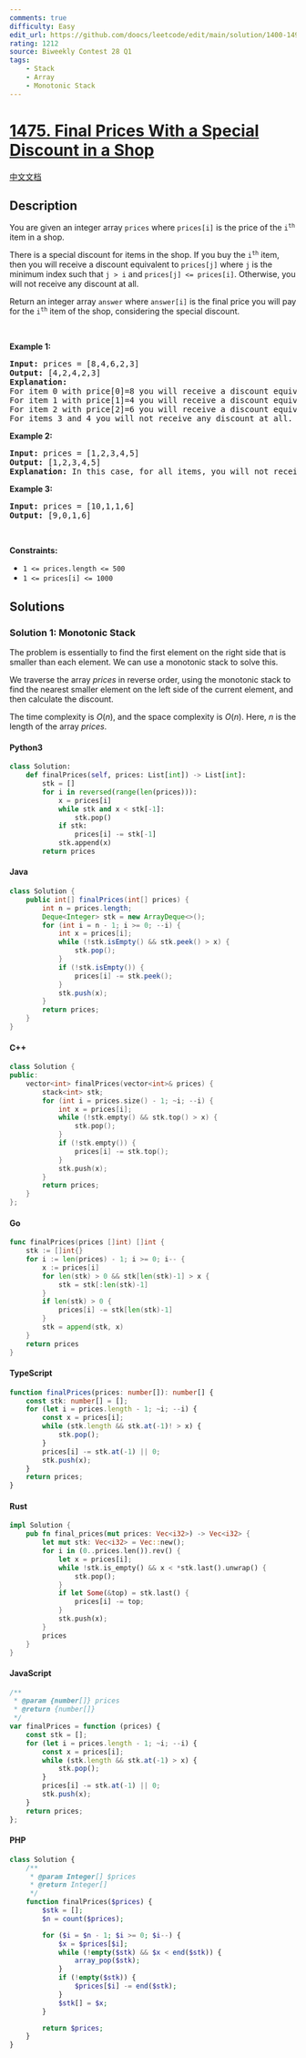 ```yaml
---
comments: true
difficulty: Easy
edit_url: https://github.com/doocs/leetcode/edit/main/solution/1400-1499/1475.Final%20Prices%20With%20a%20Special%20Discount%20in%20a%20Shop/README_EN.md
rating: 1212
source: Biweekly Contest 28 Q1
tags:
    - Stack
    - Array
    - Monotonic Stack
---
```


<!-- problem:start -->

# [1475. Final Prices With a Special Discount in a Shop](https://leetcode.com/problems/final-prices-with-a-special-discount-in-a-shop)

[中文文档](/solution/1400-1499/1475.Final%20Prices%20With%20a%20Special%20Discount%20in%20a%20Shop/README.md)

## Description

<!-- description:start -->

<p>You are given an integer array <code>prices</code> where <code>prices[i]</code> is the price of the <code>i<sup>th</sup></code> item in a shop.</p>

<p>There is a special discount for items in the shop. If you buy the <code>i<sup>th</sup></code> item, then you will receive a discount equivalent to <code>prices[j]</code> where <code>j</code> is the minimum index such that <code>j &gt; i</code> and <code>prices[j] &lt;= prices[i]</code>. Otherwise, you will not receive any discount at all.</p>

<p>Return an integer array <code>answer</code> where <code>answer[i]</code> is the final price you will pay for the <code>i<sup>th</sup></code> item of the shop, considering the special discount.</p>

<p>&nbsp;</p>
<p><strong class="example">Example 1:</strong></p>

<pre>
<strong>Input:</strong> prices = [8,4,6,2,3]
<strong>Output:</strong> [4,2,4,2,3]
<strong>Explanation:</strong> 
For item 0 with price[0]=8 you will receive a discount equivalent to prices[1]=4, therefore, the final price you will pay is 8 - 4 = 4.
For item 1 with price[1]=4 you will receive a discount equivalent to prices[3]=2, therefore, the final price you will pay is 4 - 2 = 2.
For item 2 with price[2]=6 you will receive a discount equivalent to prices[3]=2, therefore, the final price you will pay is 6 - 2 = 4.
For items 3 and 4 you will not receive any discount at all.
</pre>

<p><strong class="example">Example 2:</strong></p>

<pre>
<strong>Input:</strong> prices = [1,2,3,4,5]
<strong>Output:</strong> [1,2,3,4,5]
<strong>Explanation:</strong> In this case, for all items, you will not receive any discount at all.
</pre>

<p><strong class="example">Example 3:</strong></p>

<pre>
<strong>Input:</strong> prices = [10,1,1,6]
<strong>Output:</strong> [9,0,1,6]
</pre>

<p>&nbsp;</p>
<p><strong>Constraints:</strong></p>

<ul>
	<li><code>1 &lt;= prices.length &lt;= 500</code></li>
	<li><code>1 &lt;= prices[i] &lt;= 1000</code></li>
</ul>

<!-- description:end -->

## Solutions

<!-- solution:start -->

### Solution 1: Monotonic Stack

The problem is essentially to find the first element on the right side that is smaller than each element. We can use a monotonic stack to solve this.

We traverse the array $\textit{prices}$ in reverse order, using the monotonic stack to find the nearest smaller element on the left side of the current element, and then calculate the discount.

The time complexity is $O(n)$, and the space complexity is $O(n)$. Here, $n$ is the length of the array $\textit{prices}$.

<!-- tabs:start -->

#### Python3

```python
class Solution:
    def finalPrices(self, prices: List[int]) -> List[int]:
        stk = []
        for i in reversed(range(len(prices))):
            x = prices[i]
            while stk and x < stk[-1]:
                stk.pop()
            if stk:
                prices[i] -= stk[-1]
            stk.append(x)
        return prices
```

#### Java

```java
class Solution {
    public int[] finalPrices(int[] prices) {
        int n = prices.length;
        Deque<Integer> stk = new ArrayDeque<>();
        for (int i = n - 1; i >= 0; --i) {
            int x = prices[i];
            while (!stk.isEmpty() && stk.peek() > x) {
                stk.pop();
            }
            if (!stk.isEmpty()) {
                prices[i] -= stk.peek();
            }
            stk.push(x);
        }
        return prices;
    }
}
```

#### C++

```cpp
class Solution {
public:
    vector<int> finalPrices(vector<int>& prices) {
        stack<int> stk;
        for (int i = prices.size() - 1; ~i; --i) {
            int x = prices[i];
            while (!stk.empty() && stk.top() > x) {
                stk.pop();
            }
            if (!stk.empty()) {
                prices[i] -= stk.top();
            }
            stk.push(x);
        }
        return prices;
    }
};
```

#### Go

```go
func finalPrices(prices []int) []int {
	stk := []int{}
	for i := len(prices) - 1; i >= 0; i-- {
		x := prices[i]
		for len(stk) > 0 && stk[len(stk)-1] > x {
			stk = stk[:len(stk)-1]
		}
		if len(stk) > 0 {
			prices[i] -= stk[len(stk)-1]
		}
		stk = append(stk, x)
	}
	return prices
}
```

#### TypeScript

```ts
function finalPrices(prices: number[]): number[] {
    const stk: number[] = [];
    for (let i = prices.length - 1; ~i; --i) {
        const x = prices[i];
        while (stk.length && stk.at(-1)! > x) {
            stk.pop();
        }
        prices[i] -= stk.at(-1) || 0;
        stk.push(x);
    }
    return prices;
}
```

#### Rust

```rust
impl Solution {
    pub fn final_prices(mut prices: Vec<i32>) -> Vec<i32> {
        let mut stk: Vec<i32> = Vec::new();
        for i in (0..prices.len()).rev() {
            let x = prices[i];
            while !stk.is_empty() && x < *stk.last().unwrap() {
                stk.pop();
            }
            if let Some(&top) = stk.last() {
                prices[i] -= top;
            }
            stk.push(x);
        }
        prices
    }
}
```

#### JavaScript

```js
/**
 * @param {number[]} prices
 * @return {number[]}
 */
var finalPrices = function (prices) {
    const stk = [];
    for (let i = prices.length - 1; ~i; --i) {
        const x = prices[i];
        while (stk.length && stk.at(-1) > x) {
            stk.pop();
        }
        prices[i] -= stk.at(-1) || 0;
        stk.push(x);
    }
    return prices;
};
```

#### PHP

```php
class Solution {
    /**
     * @param Integer[] $prices
     * @return Integer[]
     */
    function finalPrices($prices) {
        $stk = [];
        $n = count($prices);

        for ($i = $n - 1; $i >= 0; $i--) {
            $x = $prices[$i];
            while (!empty($stk) && $x < end($stk)) {
                array_pop($stk);
            }
            if (!empty($stk)) {
                $prices[$i] -= end($stk);
            }
            $stk[] = $x;
        }

        return $prices;
    }
}
```

<!-- tabs:end -->

<!-- solution:end -->

<!-- problem:end -->
